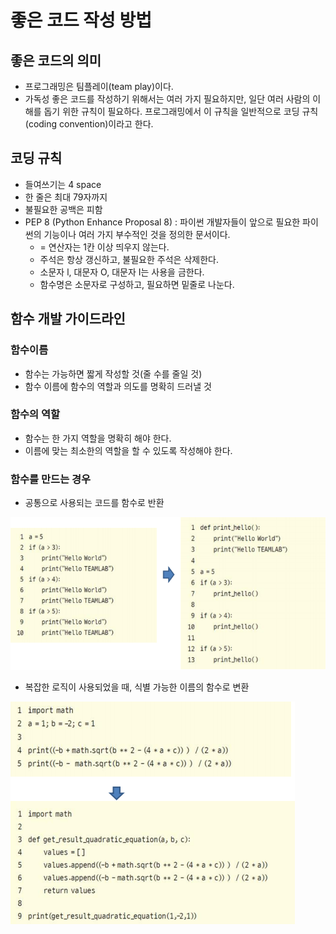 # 좋은 코드 작성 방법

## 좋은 코드의 의미

* 프로그래밍은 팀플레이(team play)이다.
* 가독성 좋은 코드를 작성하기 위해서는 여러 가지 필요하지만, 일단 여러 사람의 이해를 돕기 위한 규칙이 필요하다. 프로그래밍에서 이 규칙을 일반적으로 코딩 규칙(coding convention)이라고 한다.



## 코딩 규칙

* 들여쓰기는 4 space
* 한 줄은 최대 79자까지
* 불필요한 공백은 피함
* PEP 8 (Python Enhance Proposal 8) : 파이썬 개발자들이 앞으로 필요한 파이썬의 기능이나 여러 가지 부수적인 것을 정의한 문서이다.
  * = 연산자는 1칸 이상 띄우지 않는다.
  * 주석은 항상 갱신하고, 불필요한 주석은 삭제한다.
  * 소문자 l, 대문자 O, 대문자 I는 사용을 금한다.
  * 함수명은 소문자로 구성하고, 필요하면 밑줄로 나눈다.



## 함수 개발 가이드라인

### 함수이름

* 함수는 가능하면 짧게 작성할 것(줄 수를 줄일 것)
* 함수 이름에 함수의 역할과 의도를 명확히 드러낼 것

### 함수의 역할

* 함수는 한 가지 역할을 명확히 해야 한다.
* 이름에 맞는 최소한의 역할을 할 수 있도록 작성해야 한다.

### 함수를 만드는 경우

* 공통으로 사용되는 코드를 함수로 반환

![image-20210713213314681](md-images/image-20210713213314681.png)

* 복잡한 로직이 사용되었을 때, 식별 가능한 이름의 함수로 변환

![image-20210713213349261](md-images/image-20210713213349261.png)

